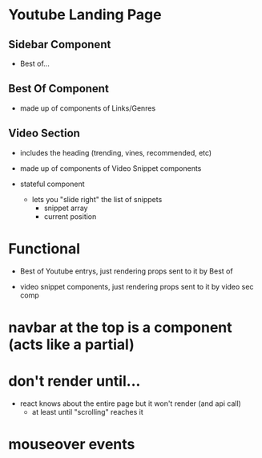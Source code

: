 # Youtube Landing Page

## Sidebar Component

* Best of...

## Best Of Component

* made up of components of Links/Genres

## Video Section

* includes the heading (trending, vines, recommended, etc)

* made up of components of Video Snippet components
* stateful component
    * lets you "slide right" the list of snippets
        * snippet array
        * current position

# Functional

* Best of Youtube entrys, just rendering props sent to it by Best of

* video snippet components, just rendering props sent to it by video sec comp

# navbar at the top is a component (acts like a partial)

# don't render until...

* react knows about the entire page but it won't render (and api call)
    * at least until "scrolling" reaches it

# mouseover events
